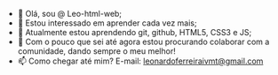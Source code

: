 - 👋 Olá, sou @ Leo-html-web;
- 👀 Estou interessado em aprender cada vez mais;
- 🌱 Atualmente estou aprendendo git, github, HTML5, CSS3 e JS;
- 💞️ Com o pouco que sei até agora estou procurando colaborar com a comunidade, dando sempre o meu melhor!
- 📫 Como chegar até mim? E-mail: leonardoferreiraivmt@gmail.com
